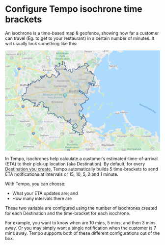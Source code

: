 Configure Tempo isochrone time brackets
=======================================

An isochrone is a time-based map & geofence, showing how far a customer can travel (Eg. to get to your restaurant) in a certain number of minutes. It will usually look something like this:

![](../assets/tempo-isochrone-example.png)

In Tempo, isochrones help calculate a customer’s estimated-time-of-arrival (ETA) to their pick-up location (aka Destination). By default, for every  [Destination you create](../Tempo/Create%20your%20destinations.md), Tempo automatically builds 5 time-brackets to send ETA notifications at intervals or 15, 10, 5, 2 and 1 minute.

With Tempo, you can choose:

*   What your ETA updates are; and
*   How many intervals there are

These two variable are configured using the number of isochrones created for each Destination and the time-bracket for each isochrone.

For example, you want to know when are 10 mins, 5 mins, and then 3 mins away. Or you may simply want a single notification when the customer is 7 mins away. Tempo supports both of these different configurations out of the box.